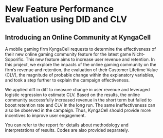 # New Feature Performance Evaluation using DID and CLV 

## Introducing an Online Community at KyngaCell

A mobile gaming firm KyngaCell requests to determine the effectiveness of their new online gaming community feature for the latest game Nicht-Soporific. This new feature aims to increase user revenue and retention. In this project, we explore the impacts of the online gaming community on the firm’s revenue and retention, the evaluation of their Customer Lifetime Value (CLV), the magnitude of probable change within the explanatory variables, and took a step further to explain the campaign effectiveness. 

We applied diff in diff to measure change in user revenue and leveraged logistic regression to estimate CLV. Based on the results, the online community successfully increased revenue in the short term but failed to boost retention rate and CLV in the long run. The same ineffectiveness can also be observed in the campaign. Thus, KyngaCell should provide more incentives to improve user engagement. 

You can refer to the report for details about methodology and interpretations of results. Codes are also provided separately.